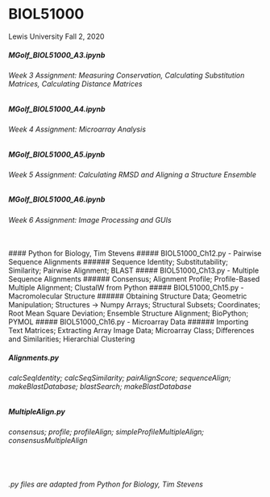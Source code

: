 # BIOL51000
Lewis University Fall 2, 2020
<br />
##### MGolf_BIOL51000_A3.ipynb 
###### Week 3 Assignment: Measuring Conservation, Calculating Substitution Matrices, Calculating Distance Matrices
##### MGolf_BIOL51000_A4.ipynb 
###### Week 4 Assignment: Microarray Analysis
##### MGolf_BIOL51000_A5.ipynb 
###### Week 5 Assignment: Calculating RMSD and Aligning a Structure Ensemble
##### MGolf_BIOL51000_A6.ipynb 
###### Week 6 Assignment: Image Processing and GUIs
<br />
#### Python for Biology, Tim Stevens
##### BIOL51000_Ch12.py - Pairwise Sequence Alignments
###### Sequence Identity; Substitutability; Similarity; Pairwise Alignment; BLAST
##### BIOL51000_Ch13.py - Multiple Sequence Alignments
###### Consensus; Alignment Profile; Profile-Based Multiple Alignment; ClustalW from Python
##### BIOL51000_Ch15.py - Macromolecular Structure
###### Obtaining Structure Data; Geometric Manipulation; Structures -> Numpy Arrays; Structural Subsets; Coordinates; Root Mean Square Deviation; Ensemble Structure Alignment; BioPython; PYMOL
##### BIOL51000_Ch16.py - Microarray Data
###### Importing Text Matrices; Extracting Array Image Data; Microarray Class; Differences and Similarities; Hierarchial Clustering
<br />


##### Alignments.py
###### calcSeqIdentity; calcSeqSimilarity; pairAlignScore; sequenceAlign; makeBlastDatabase; blastSearch; makeBlastDatabase
##### MultipleAlign.py
###### consensus; profile; profileAlign; simpleProfileMultipleAlign; consensusMultipleAlign
<br />

###### .py files are adapted from Python for Biology, Tim Stevens
